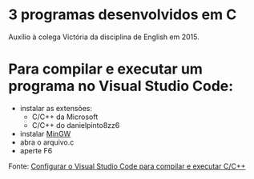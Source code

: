 # 3 programas desenvolvidos em C
 Auxílio à colega Victória da disciplina de English em 2015.

# Para compilar e executar um programa no Visual Studio Code:
* instalar as extensões:
  * C/C++ da Microsoft
  * C/C++ do danielpinto8zz6
* instalar [MinGW](osdn.net/projects/mingw/downloads/68260/mingw-get-setup.exe)
* abra o arquivo.c
* aperte F6

Fonte: [Configurar o Visual Studio Code para compilar e executar C/C++](youtube.com/watch?v=aXVzbzwZuYc)

